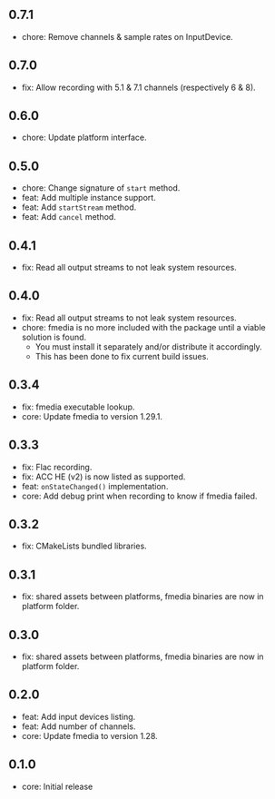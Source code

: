 ## 0.7.1
* chore: Remove channels & sample rates on InputDevice.

## 0.7.0
* fix: Allow recording with 5.1 & 7.1 channels (respectively 6 & 8).

## 0.6.0
* chore: Update platform interface.

## 0.5.0
* chore: Change signature of `start` method.
* feat: Add multiple instance support.
* feat: Add `startStream` method.
* feat: Add `cancel` method.

## 0.4.1
- fix: Read all output streams to not leak system resources.

## 0.4.0
- fix: Read all output streams to not leak system resources.
- chore: fmedia is no more included with the package until a viable solution is found.
  - You must install it separately and/or distribute it accordingly.
  - This has been done to fix current build issues.

## 0.3.4
- fix: fmedia executable lookup.
- core: Update fmedia to version 1.29.1.

## 0.3.3
- fix: Flac recording.
- fix: ACC HE (v2) is now listed as supported.
- feat: `onStateChanged()` implementation.
- core: Add debug print when recording to know if fmedia failed.

## 0.3.2
- fix: CMakeLists bundled libraries.

## 0.3.1
- fix: shared assets between platforms, fmedia binaries are now in platform folder.

## 0.3.0
- fix: shared assets between platforms, fmedia binaries are now in platform folder.

## 0.2.0
- feat: Add input devices listing.
- feat: Add number of channels.
- core: Update fmedia to version 1.28.

## 0.1.0
* core: Initial release